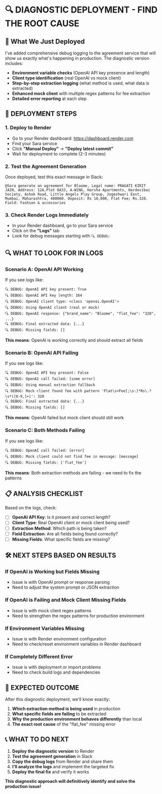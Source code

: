 # 🔍 DIAGNOSTIC DEPLOYMENT - FIND THE ROOT CAUSE

## 🎯 What We Just Deployed

I've added comprehensive debug logging to the agreement service that will show us exactly what's happening in production. The diagnostic version includes:

- **Environment variable checks** (OpenAI API key presence and length)
- **Client type identification** (real OpenAI vs mock client)
- **Step-by-step extraction logging** (what method is used, what data is extracted)
- **Enhanced mock client** with multiple regex patterns for fee extraction
- **Detailed error reporting** at each step

## 🚀 DEPLOYMENT STEPS

### 1. Deploy to Render
- Go to your Render dashboard: https://dashboard.render.com
- Find your Sara service
- Click **"Manual Deploy"** → **"Deploy latest commit"**
- Wait for deployment to complete (2-3 minutes)

### 2. Test the Agreement Generation
Once deployed, test this exact message in Slack:
```
@Sara generate an agreement for Bloome, Legal name: PRAGATI KIRIT JAIN, Address: 12A,Plot 8A33, A-WING, Harsha Apartments, Hardevibai Society, Ashok Road, Little Angels Play Group, Jogeshwari East, Mumbai, Maharashtra, 400060. Deposit: Rs 10,000, Flat Fee; Rs.320. Field: Fashion & accessories
```

### 3. Check Render Logs Immediately
- In your Render dashboard, go to your Sara service
- Click on the **"Logs"** tab
- Look for debug messages starting with `🔍 DEBUG:`

## 🔍 WHAT TO LOOK FOR IN LOGS

### **Scenario A: OpenAI API Working**
If you see logs like:
```
🔍 DEBUG: OpenAI API key present: True
🔍 DEBUG: OpenAI API key length: 164
🔍 DEBUG: OpenAI client type: <class 'openai.OpenAI'>
🔍 DEBUG: Using OpenAI client (real or mock)
🔍 DEBUG: OpenAI response: {"brand_name": "Bloome", "flat_fee": "320", ...}
🔍 DEBUG: Final extracted data: {...}
🔍 DEBUG: Missing fields: []
```
**This means**: OpenAI is working correctly and should extract all fields

### **Scenario B: OpenAI API Failing**
If you see logs like:
```
🔍 DEBUG: OpenAI API key present: False
🔍 DEBUG: OpenAI call failed: [some error]
🔍 DEBUG: Using manual extraction fallback
🔍 DEBUG: Mock client found fee with pattern 'Flat\s+Fee[;\s:]*Rs\.?\s*([0-9,]+)': 320
🔍 DEBUG: Final extracted data: {...}
🔍 DEBUG: Missing fields: []
```
**This means**: OpenAI failed but mock client should still work

### **Scenario C: Both Methods Failing**
If you see logs like:
```
🔍 DEBUG: OpenAI call failed: [error]
🔍 DEBUG: Mock client could not find fee in message: [message]
🔍 DEBUG: Missing fields: ['flat_fee']
```
**This means**: Both extraction methods are failing - we need to fix the patterns

## 📋 ANALYSIS CHECKLIST

Based on the logs, check:

- [ ] **OpenAI API Key**: Is it present and correct length?
- [ ] **Client Type**: Real OpenAI client or mock client being used?
- [ ] **Extraction Method**: Which path is being taken?
- [ ] **Field Extraction**: Are all fields being found correctly?
- [ ] **Missing Fields**: What specific fields are missing?

## 🛠️ NEXT STEPS BASED ON RESULTS

### **If OpenAI is Working but Fields Missing**
- Issue is with OpenAI prompt or response parsing
- Need to adjust the system prompt or JSON extraction

### **If OpenAI is Failing and Mock Client Missing Fields**
- Issue is with mock client regex patterns
- Need to strengthen the regex patterns for production environment

### **If Environment Variables Missing**
- Issue is with Render environment configuration
- Need to check/reset environment variables in Render dashboard

### **If Completely Different Error**
- Issue is with deployment or import problems
- Need to check build logs and dependencies

## 🎯 EXPECTED OUTCOME

After this diagnostic deployment, we'll know exactly:
1. **Which extraction method is being used** in production
2. **What specific fields are failing** to be extracted
3. **Why the production environment behaves differently** than local
4. **The exact root cause** of the "flat_fee" missing error

## 📞 WHAT TO DO NEXT

1. **Deploy the diagnostic version** to Render
2. **Test the agreement generation** in Slack
3. **Copy the debug logs** from Render and share them
4. **I'll analyze the logs** and implement the targeted fix
5. **Deploy the final fix** and verify it works

**This diagnostic approach will definitively identify and solve the production issue!**
